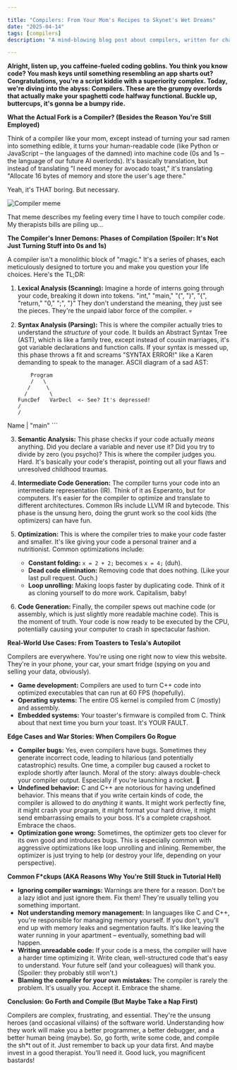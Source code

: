 ```yaml
---

title: "Compilers: From Your Mom's Recipes to Skynet's Wet Dreams"
date: "2025-04-14"
tags: [compilers]
description: "A mind-blowing blog post about compilers, written for chaotic Gen Z engineers. Prepare for enlightenment or a severe case of existential dread."

---
```


**Alright, listen up, you caffeine-fueled coding goblins. You think you know code? You mash keys until something resembling an app sharts out? Congratulations, you're a script kiddie with a superiority complex. Today, we're diving into the abyss: Compilers. These are the grumpy overlords that actually make your spaghetti code halfway functional. Buckle up, buttercups, it's gonna be a bumpy ride.**

**What the Actual Fork is a Compiler? (Besides the Reason You're Still Employed)**

Think of a compiler like your mom, except instead of turning your sad ramen into something edible, it turns your human-readable code (like Python or JavaScript – the languages of the damned) into machine code (0s and 1s – the language of our future AI overlords). It's basically translation, but instead of translating "I need money for avocado toast," it's translating "Allocate 16 bytes of memory and store the user's age there."

Yeah, it's THAT boring. But necessary.

![Compiler meme](https://i.imgflip.com/7n341a.jpg)

That meme describes my feeling every time I have to touch compiler code. My therapists bills are piling up...

**The Compiler's Inner Demons: Phases of Compilation (Spoiler: It's Not Just Turning Stuff into 0s and 1s)**

A compiler isn't a monolithic block of "magic." It's a series of phases, each meticulously designed to torture you and make you question your life choices. Here's the TL;DR:

1.  **Lexical Analysis (Scanning):**  Imagine a horde of interns going through your code, breaking it down into tokens. "int," "main," "(", ")", "{", "return," "0," ";", "}"  They don't understand the meaning, they just see the pieces. They're the unpaid labor force of the compiler. 💀

2.  **Syntax Analysis (Parsing):** This is where the compiler actually tries to understand the *structure* of your code.  It builds an Abstract Syntax Tree (AST), which is like a family tree, except instead of cousin marriages, it's got variable declarations and function calls. If your syntax is messed up, this phase throws a fit and screams "SYNTAX ERROR!" like a Karen demanding to speak to the manager. ASCII diagram of a sad AST:

     ```
         Program
         /   \
        /     \
       /       \
     FuncDef   VarDecl  <- See? It's depressed!
     /
    /
   Name
    |
   "main"
     ```

3.  **Semantic Analysis:**  This phase checks if your code actually *means* anything.  Did you declare a variable and never use it? Did you try to divide by zero (you psycho)? This is where the compiler judges you. Hard.  It's basically your code's therapist, pointing out all your flaws and unresolved childhood traumas.

4.  **Intermediate Code Generation:**  The compiler turns your code into an intermediate representation (IR).  Think of it as Esperanto, but for computers.  It's easier for the compiler to optimize and translate to different architectures. Common IRs include LLVM IR and bytecode. This phase is the unsung hero, doing the grunt work so the cool kids (the optimizers) can have fun.

5.  **Optimization:**  This is where the compiler tries to make your code faster and smaller.  It's like giving your code a personal trainer and a nutritionist. Common optimizations include:
    *   **Constant folding:** `x = 2 + 2;` becomes `x = 4;` (duh).
    *   **Dead code elimination:** Removing code that does nothing. (Like your last pull request. Ouch.)
    *   **Loop unrolling:**  Making loops faster by duplicating code.  Think of it as cloning yourself to do more work.  Capitalism, baby!

6.  **Code Generation:**  Finally, the compiler spews out machine code (or assembly, which is just slightly more readable machine code).  This is the moment of truth.  Your code is now ready to be executed by the CPU, potentially causing your computer to crash in spectacular fashion.

**Real-World Use Cases: From Toasters to Tesla's Autopilot**

Compilers are everywhere. You're using one right now to view this website. They're in your phone, your car, your smart fridge (spying on you and selling your data, obviously).

*   **Game development:** Compilers are used to turn C++ code into optimized executables that can run at 60 FPS (hopefully).
*   **Operating systems:** The entire OS kernel is compiled from C (mostly) and assembly.
*   **Embedded systems:** Your toaster's firmware is compiled from C. Think about that next time you burn your toast. It's YOUR FAULT.

**Edge Cases and War Stories: When Compilers Go Rogue**

*   **Compiler bugs:** Yes, even compilers have bugs.  Sometimes they generate incorrect code, leading to hilarious (and potentially catastrophic) results. One time, a compiler bug caused a rocket to explode shortly after launch. Moral of the story: always double-check your compiler output. Especially if you're launching a rocket. 🙏
*   **Undefined behavior:** C and C++ are notorious for having undefined behavior. This means that if you write certain kinds of code, the compiler is allowed to do *anything* it wants.  It might work perfectly fine, it might crash your program, it might format your hard drive, it might send embarrassing emails to your boss.  It's a complete crapshoot.  Embrace the chaos.
*   **Optimization gone wrong:** Sometimes, the optimizer gets too clever for its own good and introduces bugs.  This is especially common with aggressive optimizations like loop unrolling and inlining.  Remember, the optimizer is just trying to help (or destroy your life, depending on your perspective).

**Common F*ckups (AKA Reasons Why You're Still Stuck in Tutorial Hell)**

*   **Ignoring compiler warnings:** Warnings are there for a reason.  Don't be a lazy idiot and just ignore them.  Fix them! They're usually telling you something important.
*   **Not understanding memory management:** In languages like C and C++, you're responsible for managing memory yourself.  If you don't, you'll end up with memory leaks and segmentation faults.  It's like leaving the water running in your apartment – eventually, something bad will happen.
*   **Writing unreadable code:**  If your code is a mess, the compiler will have a harder time optimizing it.  Write clean, well-structured code that's easy to understand.  Your future self (and your colleagues) will thank you. (Spoiler: they probably still won't.)
*   **Blaming the compiler for your own mistakes:**  The compiler is rarely the problem.  It's usually you.  Accept it.  Embrace the shame.

**Conclusion: Go Forth and Compile (But Maybe Take a Nap First)**

Compilers are complex, frustrating, and essential. They're the unsung heroes (and occasional villains) of the software world. Understanding how they work will make you a better programmer, a better debugger, and a better human being (maybe). So, go forth, write some code, and compile the sh*t out of it. Just remember to back up your data first. And maybe invest in a good therapist. You'll need it. Good luck, you magnificent bastards!
